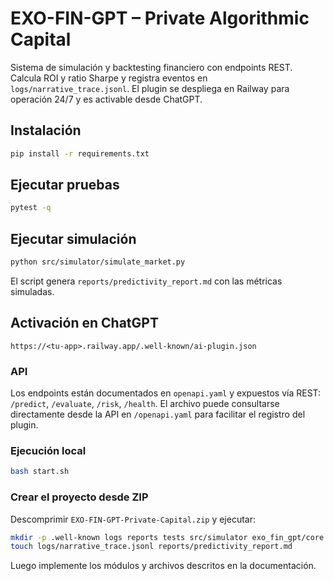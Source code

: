 # EXO-FIN-GPT – Private Algorithmic Capital

Sistema de simulación y backtesting financiero con endpoints REST. Calcula ROI y ratio Sharpe y registra eventos en `logs/narrative_trace.jsonl`. El plugin se despliega en Railway para operación 24/7 y es activable desde ChatGPT.

## Instalación
```bash
pip install -r requirements.txt
```

## Ejecutar pruebas
```bash
pytest -q
```

## Ejecutar simulación
```bash
python src/simulator/simulate_market.py
```
El script genera `reports/predictivity_report.md` con las métricas simuladas.

## Activación en ChatGPT
`https://<tu-app>.railway.app/.well-known/ai-plugin.json`

### API
Los endpoints están documentados en `openapi.yaml` y expuestos vía REST:
`/predict`, `/evaluate`, `/risk`, `/health`.
El archivo puede consultarse directamente desde la API en `/openapi.yaml` para facilitar el registro del plugin.

### Ejecución local
```bash
bash start.sh
```

### Crear el proyecto desde ZIP
Descomprimir `EXO-FIN-GPT-Private-Capital.zip` y ejecutar:
```bash
mkdir -p .well-known logs reports tests src/simulator exo_fin_gpt/core
touch logs/narrative_trace.jsonl reports/predictivity_report.md
```
Luego implemente los módulos y archivos descritos en la documentación.
